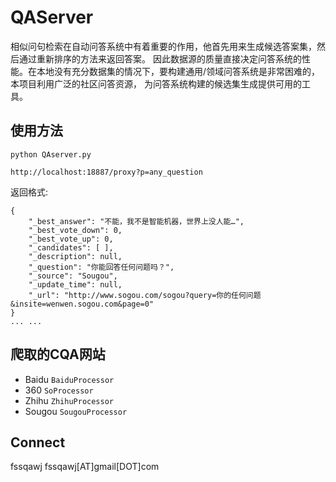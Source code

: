 # QAServer
相似问句检索在自动问答系统中有着重要的作用，他首先用来生成候选答案集，然后通过重新排序的方法来返回答案。
因此数据源的质量直接决定问答系统的性能。在本地没有充分数据集的情况下，要构建通用/领域问答系统是非常困难的，本项目利用广泛的社区问答资源，
为问答系统构建的候选集生成提供可用的工具。

## 使用方法

`python QAserver.py`

`http://localhost:18887/proxy?p=any_question`


返回格式:
```
{
    "_best_answer": "不能，我不是智能机器，世界上没人能…",
    "_best_vote_down": 0,
    "_best_vote_up": 0,
    "_candidates": [ ],
    "_description": null,
    "_question": "你能回答任何问题吗？",
    "_source": "Sougou",
    "_update_time": null,
    "_url": "http://www.sogou.com/sogou?query=你的任何问题&insite=wenwen.sogou.com&page=0"
}
... ...
```
## 爬取的CQA网站
* Baidu `BaiduProcessor`
* 360 `SoProcessor`
* Zhihu `ZhihuProcessor`
* Sougou `SougouProcessor`

## Connect
fssqawj fssqawj[AT]gmail[DOT]com
